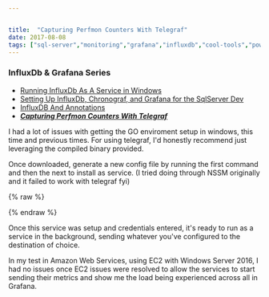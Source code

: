 ```yaml
---


title:  "Capturing Perfmon Counters With Telegraf"
date: 2017-08-08
tags: ["sql-server","monitoring","grafana","influxdb","cool-tools","powershell"]
---
```


### InfluxDb & Grafana Series

*   [Running InfluxDb As A Service in Windows](https://www.sheldonhull.com/blog/running-influxdb-as-a-service-in-windows?rq=influx)
*   [Setting Up InfluxDb, Chronograf, and Grafana for the SqlServer Dev
](https://www.sheldonhull.com/blog/setting-up-influxdb-chronograf-and-grafana-for-the-sqlserver-dev?rq=influx)
*   [InfluxDB And Annotations](https://www.sheldonhull.com/blog/influxdb-an-annotations)
*   **_[Capturing Perfmon Counters With Telegraf](https://www.sheldonhull.com/blog/Capturing-Perfmon-Counters-With-Telegraf)_**


I had a lot of issues with getting the GO enviroment setup in windows, this time and previous times. For using telegraf, I'd honestly recommend just leveraging the compiled binary provided.

Once downloaded, generate a new config file by running the first command and then the next to install as service. (I tried doing through NSSM originally and it failed to work with telegraf fyi)

{% raw %}
 <script src="https://gist.github.com/sheldonhull/583210cfb588d1958b5c2ba67515ec29.js"></script>
{% endraw %}


Once this service was setup and credentials entered, it's ready to run as a service in the background, sending whatever you've configured to the destination of choice.

In my test in Amazon Web Services, using EC2 with Windows Server 2016, I had no issues once EC2 issues were resolved to allow the services to start sending their metrics and show me the load being experienced across all in Grafana.
